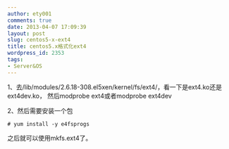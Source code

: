 ```yaml
---
author: ety001
comments: true
date: 2013-04-07 17:09:39
layout: post
slug: centos5-x-ext4
title: centos5.x格式化ext4
wordpress_id: 2353
tags:
- Server&OS
---
```


1、去/lib/modules/2.6.18-308.el5xen/kernel/fs/ext4/，看一下是ext4.ko还是ext4dev.ko，
然后modprobe ext4或者modprobe ext4dev

2、然后需要安装一个包
```
# yum install -y e4fsprogs
```
之后就可以使用mkfs.ext4了。

